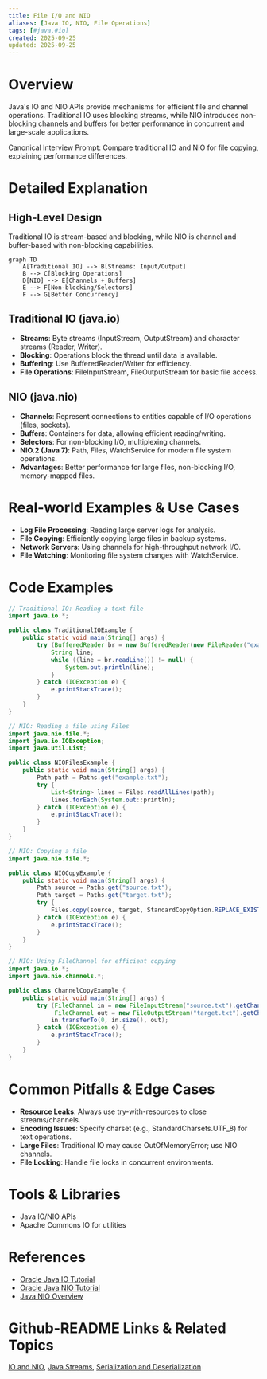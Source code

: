 ```yaml
---
title: File I/O and NIO
aliases: [Java IO, NIO, File Operations]
tags: [#java,#io]
created: 2025-09-25
updated: 2025-09-25
---
```


# Overview

Java's IO and NIO APIs provide mechanisms for efficient file and channel operations. Traditional IO uses blocking streams, while NIO introduces non-blocking channels and buffers for better performance in concurrent and large-scale applications.

Canonical Interview Prompt: Compare traditional IO and NIO for file copying, explaining performance differences.

# Detailed Explanation

## High-Level Design

Traditional IO is stream-based and blocking, while NIO is channel and buffer-based with non-blocking capabilities.

```mermaid
graph TD
    A[Traditional IO] --> B[Streams: Input/Output]
    B --> C[Blocking Operations]
    D[NIO] --> E[Channels + Buffers]
    E --> F[Non-blocking/Selectors]
    F --> G[Better Concurrency]
```

## Traditional IO (java.io)

- **Streams**: Byte streams (InputStream, OutputStream) and character streams (Reader, Writer).
- **Blocking**: Operations block the thread until data is available.
- **Buffering**: Use BufferedReader/Writer for efficiency.
- **File Operations**: FileInputStream, FileOutputStream for basic file access.

## NIO (java.nio)

- **Channels**: Represent connections to entities capable of I/O operations (files, sockets).
- **Buffers**: Containers for data, allowing efficient reading/writing.
- **Selectors**: For non-blocking I/O, multiplexing channels.
- **NIO.2 (Java 7)**: Path, Files, WatchService for modern file system operations.
- **Advantages**: Better performance for large files, non-blocking I/O, memory-mapped files.

# Real-world Examples & Use Cases

- **Log File Processing**: Reading large server logs for analysis.
- **File Copying**: Efficiently copying large files in backup systems.
- **Network Servers**: Using channels for high-throughput network I/O.
- **File Watching**: Monitoring file system changes with WatchService.

# Code Examples

```java
// Traditional IO: Reading a text file
import java.io.*;

public class TraditionalIOExample {
    public static void main(String[] args) {
        try (BufferedReader br = new BufferedReader(new FileReader("example.txt"))) {
            String line;
            while ((line = br.readLine()) != null) {
                System.out.println(line);
            }
        } catch (IOException e) {
            e.printStackTrace();
        }
    }
}
```

```java
// NIO: Reading a file using Files
import java.nio.file.*;
import java.io.IOException;
import java.util.List;

public class NIOFilesExample {
    public static void main(String[] args) {
        Path path = Paths.get("example.txt");
        try {
            List<String> lines = Files.readAllLines(path);
            lines.forEach(System.out::println);
        } catch (IOException e) {
            e.printStackTrace();
        }
    }
}
```

```java
// NIO: Copying a file
import java.nio.file.*;

public class NIOCopyExample {
    public static void main(String[] args) {
        Path source = Paths.get("source.txt");
        Path target = Paths.get("target.txt");
        try {
            Files.copy(source, target, StandardCopyOption.REPLACE_EXISTING);
        } catch (IOException e) {
            e.printStackTrace();
        }
    }
}
```

```java
// NIO: Using FileChannel for efficient copying
import java.io.*;
import java.nio.channels.*;

public class ChannelCopyExample {
    public static void main(String[] args) {
        try (FileChannel in = new FileInputStream("source.txt").getChannel();
             FileChannel out = new FileOutputStream("target.txt").getChannel()) {
            in.transferTo(0, in.size(), out);
        } catch (IOException e) {
            e.printStackTrace();
        }
    }
}
```

# Common Pitfalls & Edge Cases

- **Resource Leaks**: Always use try-with-resources to close streams/channels.
- **Encoding Issues**: Specify charset (e.g., StandardCharsets.UTF_8) for text operations.
- **Large Files**: Traditional IO may cause OutOfMemoryError; use NIO channels.
- **File Locking**: Handle file locks in concurrent environments.

# Tools & Libraries

- Java IO/NIO APIs
- Apache Commons IO for utilities

# References

- [Oracle Java IO Tutorial](https://docs.oracle.com/javase/tutorial/essential/io/)
- [Oracle Java NIO Tutorial](https://docs.oracle.com/javase/tutorial/essential/io/fileio.html)
- [Java NIO Overview](https://www.baeldung.com/java-nio)

# Github-README Links & Related Topics

[IO and NIO](../java/io-and-nio/README.md), [Java Streams](../java/streams-functional-java/README.md), [Serialization and Deserialization](../java/serialization-and-deserialization/README.md)